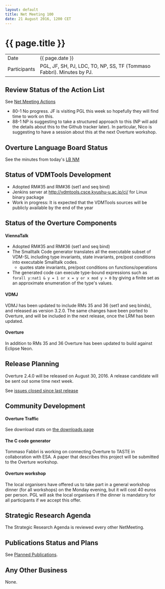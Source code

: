 ```yaml
---
layout: default
title: Net Meeting 100
date: 21 August 2016, 1200 CET
---
```


<script src="https://code.jquery.com/jquery-1.11.1.min.js">
</script>
<script src="/javascripts/edit.js"></script>
<script>setEditButonNm();</script>

# {{ page.title }}

|||
|---|---|
| Date | {{ page.date }} |
| Participants | PGL, JF, SH, PJ, LDC, TO, NP, SS, TF (Tommaso Fabbri).  Minutes by PJ. |


## Review Status of the Action List

See [Net Meeting Actions](https://github.com/overturetool/overturetool.github.io/issues?q=is%3Aopen+is%3Aissue+label%3A%22action+net-meeting%22)

* 80-1 No progress. JF is visiting PGL this week so hopefully they will find time to work on this.
* 88-1 NP is suggesting to take a structured approach to this (NP will add the details about this to the Github tracker later). In particular, Nico is suggesting to have a session about this at the next Overture workshop.


## Overture Language Board Status

See the minutes from today's [LB NM](https://github.com/overturetool/language/wiki/Minutes-of-the-LB-NM%2C-21st-August-2016)


## Status of VDMTools Development
* Adopted RM#35 and RM#36 (set1 and seq bind)
* Jenkins server at http://vdmtools.csce.kyushu-u.ac.jp/ci/ for Linux binary package
* Work in progress: It is expected that the VDMTools sources will be publicly available by the end of the year

##  Status of the Overture Components

#### ViennaTalk

* Adopted RM#35 and RM#36 (set1 and seq bind)
* The Smalltalk Code generator translates all the executable subset of VDM-SL including type invariants, state invariants, pre/post conditions into executable Smalltalk codes.
  - quotes state invariants, pre/post conditions on functions/operations
* The generated code can execute type-bound expressions such as ```forall y:nat1 & y = 1 or x = y or x mod y > 0``` by giving a finite set as an approximate enumeration of the type's values.

#### VDMJ

VDMJ has been updated to include RMs 35 and 36 (set1 and seq binds), and released as version 3.2.0. The same changes have been ported to Overture, and will be included in the next release, once the LRM has been updated.

#### Overture

In addition to RMs 35 and 36 Overture has been updated to build against Eclipse Neon.

##  Release Planning

Overture 2.4.0 will be released on August 30, 2016.
A release candidate will be sent out some time next week.

See [issues closed since last release](https://github.com/overturetool/overture/issues?utf8=%E2%9C%93&q=is%3Aclosed%20is%3Aissue%20milestone%3Av2.4.0%20)


##  Community Development

#### Overture Traffic

See download stats on [the downloads page](https://overturetool.org/download/)

#### The C code generator

Tommaso Fabbri is working on connecting Overture to TASTE in collaboration with ESA. A paper that describes this project will be submitted to the Overture workshop.

#### Overture workshop

The local organisers have offered us to take part in a general workshop dinner (for all workshops) on the Monday evening, but it will cost  40 euros per person. PGL will ask the local organisers if the dinner is mandatory for all participants if we accept this offer.


##  Strategic Research Agenda

The Strategic Research Agenda is reviewed every other NetMeeting.


##  Publications Status and Plans

See [Planned Publications](https://overturetool.org/publications/PlannedPublications.html).


##  Any Other Business

None.

<div id="edit_page_div"></div>
